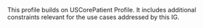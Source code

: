 This profile builds on USCorePatient Profile. It includes additional constraints relevant for the use cases addressed by this IG.